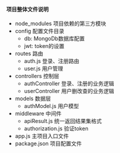 #### 项目整体文件说明
- node_modules 项目依赖的第三方模块
- config 配置文件目录
    - db: MongoDb数据库配置
    - jwt: token的设置
- routes 路由
    - auth.js 登录、注册路由
    - user.js 用户管理
- controllers 控制层
    - authController 登录、注册的业务逻辑
    - userController 用户删改查的业务逻辑
- models 数据层
    - authModel.js 用户模型
- middleware 中间件
    - apiResult.js 统一返回结果集格式  
    - authorization.js 验证token
- app.js 主项目入口文件
- package.json 项目配置文件